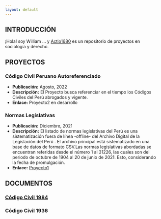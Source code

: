 ```yaml
---
layout: default
---
```


## INTRODUCCIÓN

¡Hola! soy William ... y [Actio1680](https://github.com/) es un repositorio de proyectos en sociología y derecho. 

<!-- <img class="profile-picture" src="sherlock.jpg"> -->



## PROYECTOS

### Código Civil Peruano Autoreferenciado 
- **Publicación:** Agosto, 2022
- **Descripción:** El Proyecto busca referenciar en el tiempo los Códigos Civiles del Perú abrogados y vigente. 
- **Enlace:** Proyecto2 en desarrollo

### Normas Legislativas
- **Publicación:** Diciembre, 2021
- **Descripción:** El listado de normas legislativas del Perú es una sistematización fuera de línea -offline- del Archivo Digital de la Legislación del Perú . El archivo principal está sistematizado en una base de datos de formato CSV.Las normas legislativas abordadas se encuentran referidas desde el número 1 al 31226, las cuales son del periodo de octubre de 1904 al 20 de junio de 2021. Esto, considerando la fecha de promulgación.
- **Enlace:** [Proyecto1](https://github.com/actio1680/Normas-legislativas-Peru-1904-2021)




## DOCUMENTOS

### [Código Civil 1984](cc1984.md)
### Código Civil 1936





